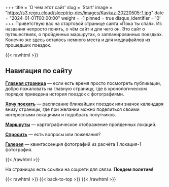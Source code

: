+++
title = 'О чем этот сайт'
slug = 'Start'
image = "https://s3.regru.cloud/sleeptrip-dev/images/Kavkaz-20220505-1.jpg"
date = "2024-01-01T00:00:00"
weight = -1
pinned = true
disqus_identifier = '0'
+++
Приветствую вас на стартовой странице сайта «Пока ты спал». Из названия непросто понять, о чём сайт и для чего он. Это сайт о путешествиях, о пройденных маршрутах, о запланированных поездках. Конечно же здесь осталось немного места и для медиафайлов из прошедших поездок.

{{< rawhtml >}}
<div class="about-site-content">
<h2>Навигация по сайту</h2>

<p><i class="icon fa-home"></i> <strong><a href="/">Главная страница</a></strong> — если есть время просто посмотреть публикации, добро пожаловать на главную страницу, где в хронологическом порядке приведена история поездок с фотографиями.</p>

<p><i class="icon fa-calendar"></i> <strong><a href="/plan/">Хочу поехать</a></strong> — расписание ближайших поездок или значок календаря внизу страницы, где при желании можно поделиться своими интересными локациями и подобрать попутчиков.</p>

<p><i class="icon fa-map"></i> <strong><a href="/map/">Маршруты</a></strong> — картографическое отображение пройденных локаций.</p>

<p><i class="icon fa-question"></i> <strong><a href="/ask/">Спросить</a></strong> — есть вопросы или пожелания?</p>

<p><i class="icon fa-image"></i> <strong><a href="/gallery/">Галерея</a></strong> — квинтэссенция фотографий из расчёта 1 локация-1 фотография.</p>
</div>
{{< /rawhtml >}}

На страницах есть ссылки на соцсети для связи. **Поедем полетим!**

{{< rawhtml >}}
{{< back-to-top >}}
{{< /rawhtml >}}
